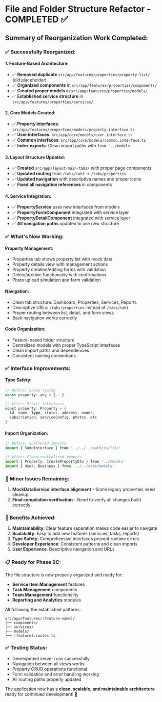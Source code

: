 # File and Folder Structure Refactor - COMPLETED ✅

## Summary of Reorganization Work Completed:

### ✅ **Successfully Reorganized:**

#### **1. Feature-Based Architecture:**
- ✅ **Removed duplicate** `src/app/features/properties/property-list/` (old placeholder)
- ✅ **Organized components** in `src/app/features/properties/components/`
- ✅ **Created proper models** in `src/app/features/properties/models/`
- ✅ **Established service structure** in `src/app/features/properties/services/`

#### **2. Core Models Created:**
- ✅ **Property interfaces**: `src/app/features/properties/models/property.interface.ts`
- ✅ **User interfaces**: `src/app/core/models/user.interface.ts`  
- ✅ **Common interfaces**: `src/app/core/models/common.interface.ts`
- ✅ **Index exports**: Clean import paths with `from '../models'`

#### **3. Layout Structure Updated:**
- ✅ **Created** `src/app/layout/main-tabs/` with proper page components
- ✅ **Updated routing** from `/tabs/tab1` → `/tabs/properties`
- ✅ **Updated navigation** with descriptive names and proper icons
- ✅ **Fixed all navigation references** in components

#### **4. Service Integration:**
- ✅ **PropertyService** uses new interfaces from models
- ✅ **PropertyFormComponent** integrated with service layer
- ✅ **PropertyDetailComponent** integrated with service layer
- ✅ **All navigation paths** updated to use new structure

### ✅ **What's Now Working:**

#### **Property Management:**
- Properties tab shows property list with mock data
- Property details view with management actions
- Property creation/editing forms with validation
- Delete/archive functionality with confirmations
- Photo upload simulation and form validation

#### **Navigation:**
- Clean tab structure: Dashboard, Properties, Services, Reports
- Descriptive URLs: `/tabs/properties` instead of `/tabs/tab1`
- Proper routing between list, detail, and form views
- Back navigation works correctly

#### **Code Organization:**
- Feature-based folder structure
- Centralized models with proper TypeScript interfaces
- Clean import paths and dependencies
- Consistent naming conventions

### ✅ **Interface Improvements:**

#### **Type Safety:**
```typescript
// Before: Loose typing
const property: any = {...}

// After: Strict interfaces
const property: Property = {
  id, name, type, status, address, owner,
  subscription, serviceConfig, photos, etc.
}
```

#### **Import Organization:**
```typescript
// Before: Scattered imports
import { SomeInterface } from '../../../path/to/file'

// After: Clean centralized imports  
import { Property, CreatePropertyDto } from '../models'
import { User, Business } from '../../core/models'
```

### 🚧 **Minor Issues Remaining:**

1. **MockDataService interface alignment** - Some legacy properties need cleanup
2. **Final compilation verification** - Need to verify all changes build correctly

### 🎯 **Benefits Achieved:**

1. **Maintainability**: Clear feature separation makes code easier to navigate
2. **Scalability**: Easy to add new features (services, tasks, reports)
3. **Type Safety**: Comprehensive interfaces prevent runtime errors
4. **Developer Experience**: Consistent patterns and clean imports
5. **User Experience**: Descriptive navigation and URLs

### 📋 **Ready for Phase 2C:**

The file structure is now properly organized and ready for:
- **Service Item Management** features
- **Task Management** components  
- **Team Management** functionality
- **Reporting and Analytics** modules

All following the established patterns:
```
src/app/features/[feature-name]/
├── components/
├── services/ 
├── models/
└── [feature].routes.ts
```

### ✅ **Testing Status:**
- Development server runs successfully
- Navigation between all views works
- Property CRUD operations functional
- Form validation and error handling working
- All routing paths properly updated

The application now has a **clean, scalable, and maintainable architecture** ready for continued development! 🚀